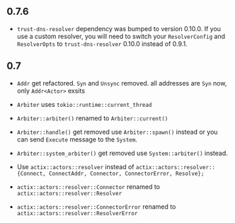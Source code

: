 ## 0.7.6

- `trust-dns-resolver` dependency was bumped to version 0.10.0. If you use a
  custom resolver, you will need to switch your `ResolverConfig` and
  `ResolverOpts` to `trust-dns-resolver` 0.10.0 instead of 0.9.1.

## 0.7

* `Addr` get refactored. `Syn` and `Unsync` removed. all addresses are
  `Syn` now, only `Addr<Actor>` exsits

* `Arbiter` uses `tokio::runtime::current_thread`

* `Arbiter::arbiter()` renamed to `Arbiter::current()`

* `Arbiter::handle()` get removed use `Arbiter::spawn()` instead or you can send
  `Execute` message to the `System`.

* `Arbiter::system_arbiter()` get removed use `System::arbiter()` instead.

* Use `actix::actors::resolver` instead of
  `actix::actors::resolver::{Connect, ConnectAddr, Connector, ConnectorError, Resolve};`
  
* `actix::actors::resolver::Connector` renamed to `actix::actors::resolver::Resolver`

* `actix::actors::resolver::ConnectorError` renamed to `actix::actors::resolver::ResolverError`
